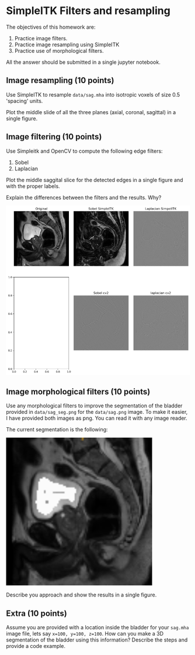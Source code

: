 #  SimpleITK Filters and resampling
The objectives of this homework are:
1. Practice image filters.
2. Practice image resampling using SimpleITK
3. Practice use of morphological filters.

All the answer should be submitted in a single jupyter notebook. 

## Image resampling (10 points)
Use SimpleITK to resample `data/sag.mha` into isotropic voxels of size 0.5 'spacing' units. 

Plot the middle slide of all the three planes (axial, coronal, sagittal) in a single figure.


## Image filtering (10 points)

Use Simpleitk and OpenCV to compute the following edge filters: 
1. Sobel
2. Laplacian

Plot the middle saggital slice for the detected edges in a single figure and with the proper labels.  

Explain the differences between the filters and the results. Why?
<!-- Show output.png image -->
![Output](output.png)

## Image morphological filters (10 points)

Use any morphological filters to improve the segmentation of the bladder
provided in `data/sag_seg.png` for the `data/sag.png` image.
To make it easier, I have provided both images
as png. You can read it with any image reader.

The current segmentation is the following:

<img src="https://github.com/olmozavala/ds_health_hm_itk_filters/blob/0d1bcd725435fcc6dd56290234f679c06d8a70df/data/CurrentSeg.png?raw=true"
width="400px">

Describe you approach and show the results in a single figure.


## Extra (10 points)
Assume you are provided with a location inside the bladder for your `sag.mha` image file, lets say `x=100, y=100, z=100`. How can you make a 3D segmentation of the bladder using this information? Describe the steps and provide a code example.